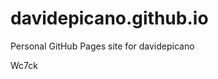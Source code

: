 # davidepicano.github.io
Personal GitHub Pages site for davidepicano







































Wc7ck
